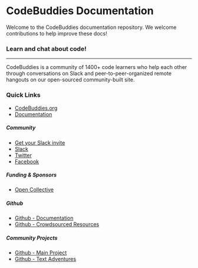# CodeBuddies Documentation

Welcome to the CodeBuddies documentation repository. We welcome contributions to help improve these docs!


### Learn and chat about code!
-----
CodeBuddies is a community of 1400+ code learners who help each other through conversations on Slack and peer-to-peer-organized remote hangouts on our open-sourced community-built site.

### Quick Links

- [CodeBuddies.org](http://codebuddies.org)
- [Documentation](http://docs.codebuddies.org)

##### Community
- [Get your Slack invite](http://codebuddiesmeet.herokuapp.com)
- [Slack](http://codebuddies.slack.com)
- [Twitter](https://twitter.com/codebuddiesmeet)
- [Facebook](https://www.facebook.com/groups/TOPSTUDYGROUP/)

##### Funding & Sponsors
- [Open Collective](https://opencollective.com/codebuddies)

##### Github
- [Github - Documentation](https://github.com/codebuddies/documentation)
- [Github - Crowdsourced Resources](https://github.com/codebuddies/crowdsourced-resources)

##### Community Projects
- [Github - Main Project](https://github.com/codebuddies/codebuddies)
- [Github - Text Adventures](https://github.com/codebuddies/text_adventure)
